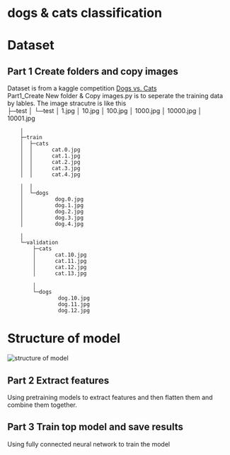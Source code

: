 # dogs & cats classification
# Dataset
## Part 1 Create folders and copy images
Dataset is from a kaggle competition [Dogs vs. Cats](https://www.kaggle.com/c/dogs-vs-cats/data)  
Part1_Create New folder & Copy images.py is to seperate the training data by lables.
    The image stracutre is like this<br>
		├─test
		│  └─test
		│          1.jpg
		│          10.jpg
		│          100.jpg
		│          1000.jpg
		│          10000.jpg
		│          10001.jpg

		│          
		├─train
		│  ├─cats
		│  │      cat.0.jpg
		│  │      cat.1.jpg
		│  │      cat.2.jpg
		│  │      cat.3.jpg
		│  │      cat.4.jpg

		│  │      
		│  └─dogs
		│          dog.0.jpg
		│          dog.1.jpg
		│          dog.2.jpg
		│          dog.3.jpg
		│          dog.4.jpg

		│          
		└─validation
			├─cats
			│      cat.10.jpg
			│      cat.11.jpg
			│      cat.12.jpg
			│      cat.13.jpg

			│      
			└─dogs
					dog.10.jpg
					dog.11.jpg
					dog.12.jpg


# Structure of model
![structure of model](https://github.com/silentwhaleluo/dogs---cats-classification-/blob/master/model%20structure.png?raw=true)
## Part 2 Extract features
Using pretraining models to extract features and then flatten them and combine them together.
## Part 3 Train top model and save results
Using fully connected neural network to train the model

